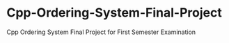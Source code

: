 # Cpp-Ordering-System-Final-Project

Cpp Ordering System Final Project for First Semester Examination
